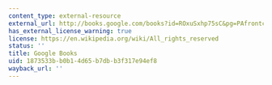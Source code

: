 ```yaml
---
content_type: external-resource
external_url: http://books.google.com/books?id=ROxuSxhp75sC&pg=PAfrontcover
has_external_license_warning: true
license: https://en.wikipedia.org/wiki/All_rights_reserved
status: ''
title: Google Books
uid: 1873533b-b0b1-4d65-b7db-b3f317e94ef8
wayback_url: ''
---
```

